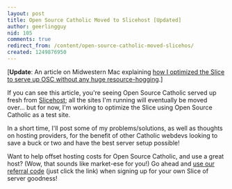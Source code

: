 ```yaml
---
layout: post
title: Open Source Catholic Moved to Slicehost [Updated]
author: geerlingguy
nid: 105
comments: true
redirect_from: /content/open-source-catholic-moved-slicehos/
created: 1249876950
---
```

<p>[<strong>Update</strong>: An article on Midwestern Mac explaining <a href="http://www.midwesternmac.com/blogs/geerlingguy/getting-oscs-drupal-install-optimized-slicehost">how I optimized the Slice to serve up OSC without any huge resource-hogging</a>.]</p>
<p>If you can see this article, you're seeing Open Source Catholic served up fresh from <a href="http://www.slicehost.com/">Slicehost</a>; all the sites I'm running will eventually be moved over... but for now, I'm working to optimize the Slice using Open Source Catholic as a test site.</p>
<p>In a short time, I'll post some of my problems/solutions, as well as thoughts on hosting providers, for the benefit of other Catholic webdevs looking to save a buck or two and have the best server setup possible!</p>
<p>Want to help offset hosting costs for Open Source Catholic, and use a great host? (Wow, that sounds like market-ese for you!) Go ahead and <a href="https://manage.slicehost.com/customers/new?referrer=84a8e3f24620566826619c9b1c117459">use our referral code</a>&nbsp;(just click the link) when signing up for your own Slice of server goodness!</p>
